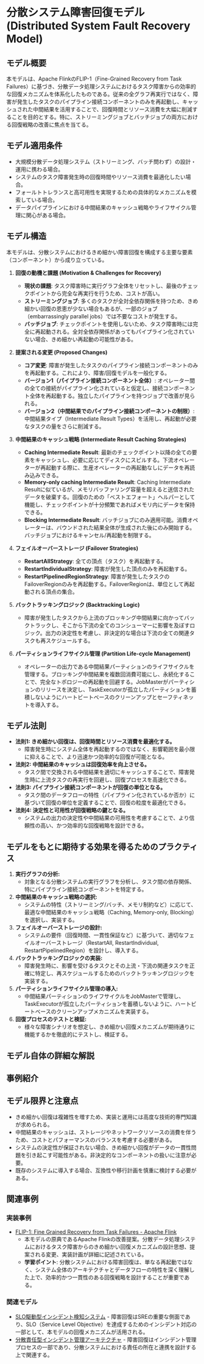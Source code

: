 # 分散システム障害回復モデル (Distributed System Fault Recovery Model)

## モデル概要
本モデルは、Apache FlinkのFLIP-1（Fine-Grained Recovery from Task Failures）に基づき、分散データ処理システムにおけるタスク障害からの効率的な回復メカニズムを体系化したものである。従来の全グラフ再実行ではなく、障害が発生したタスクのパイプライン接続コンポーネントのみを再起動し、キャッシュされた中間結果を活用することで、回復時間とリソース消費を大幅に削減することを目的とする。特に、ストリーミングジョブとバッチジョブの両方における回復戦略の改善に焦点を当てる。

## モデル適用条件
- 大規模分散データ処理システム（ストリーミング、バッチ問わず）の設計・運用に携わる場合。
- システムのタスク障害発生時の回復時間やリソース消費を最適化したい場合。
- フォールトトレランスと高可用性を実現するための具体的なメカニズムを模索している場合。
- データパイプラインにおける中間結果のキャッシュ戦略やライフサイクル管理に関心がある場合。

## モデル構造
本モデルは、分散システムにおけるきめ細かい障害回復を構成する主要な要素（コンポーネント）から成り立っている。

1.  **回復の動機と課題 (Motivation & Challenges for Recovery)**
    -   **現状の課題**: タスク障害時に実行グラフ全体をリセットし、最後のチェックポイントから完全な再実行を行うため、コストが高い。
    -   **ストリーミングジョブ**: 多くのタスクが全対全依存関係を持つため、きめ細かい回復の恩恵が少ない場合もあるが、一部のジョブ（embarrassingly parallel jobs）では不要なコストが発生する。
    -   **バッチジョブ**: チェックポイントを使用しないため、タスク障害時には完全に再起動される。全対全依存関係があってもパイプライン化されていない場合、きめ細かい再起動の可能性がある。

2.  **提案される変更 (Proposed Changes)**
    -   **コア変更**: 障害が発生したタスクのパイプライン接続コンポーネントのみを再起動する。これにより、障害/回復モデルを一般化する。
    -   **バージョン1（パイプライン接続コンポーネント全体）**: オペレーター間の全ての接続がパイプライン化されていると仮定し、接続コンポーネント全体を再起動する。独立したパイプラインを持つジョブで改善が見られる。
    -   **バージョン2（中間結果でのパイプライン接続コンポーネントの制限）**: 中間結果タイプ（Intermediate Result Types）を活用し、再起動が必要なタスクの量をさらに削減する。

3.  **中間結果のキャッシュ戦略 (Intermediate Result Caching Strategies)**
    -   **Caching Intermediate Result**: 最新のチェックポイント以降の全ての要素をキャッシュし、必要に応じてディスクにスピルする。下流オペレーターが再起動する際に、生産オペレーターの再起動なしにデータを再読み込みできる。
    -   **Memory-only caching Intermediate Result**: Caching Intermediate Resultに似ているが、メモリバッファリング容量を超えると送信されたデータを破棄する。回復のための「ベストエフォート」ヘルパーとして機能し、チェックポイントが十分頻繁であればメモリ内にデータを保持できる。
    -   **Blocking Intermediate Result**: バッチジョブにのみ適用可能。消費オペレーターは、バウンドされた結果全体が生成された後にのみ開始する。バッチジョブにおけるキャンセル/再起動を制限する。

4.  **フェイルオーバーストレージ (Failover Strategies)**
    -   **RestartAllStrategy**: 全ての頂点（タスク）を再起動する。
    -   **RestartIndividualStrategy**: 障害が発生した頂点のみを再起動する。
    -   **RestartPipelinedRegionStrategy**: 障害が発生したタスクのFailoverRegionのみを再起動する。FailoverRegionは、単位として再起動される頂点の集合。

5.  **バックトラッキングロジック (Backtracking Logic)**
    -   障害が発生したタスクから上流のブロッキング中間結果に向かってバックトラックし、そこから下流の全てのコンシューマーに影響を及ぼすロジック。出力の決定性を考慮し、非決定的な場合は下流の全ての関連タスクも再スケジュールする。

6.  **パーティションライフサイクル管理 (Partition Life-cycle Management)**
    -   オペレーターの出力である中間結果パーティションのライフサイクルを管理する。ブロッキング中間結果を複数回消費可能にし、永続化することで、完全なトポロジーの再起動を回避する。JobMasterがパーティションのリリースを決定し、TaskExecutorが孤立したパーティションを蓄積しないようにハートビートベースのクリーンアップとセーフティネットを導入する。

## モデル法則
- **法則1: きめ細かい回復は、回復時間とリソース消費を最適化する。**
  -   障害発生時にシステム全体を再起動するのではなく、影響範囲を最小限に抑えることで、より迅速かつ効率的な回復が可能となる。
- **法則2: 中間結果のキャッシュは回復効率を向上させる。**
  -   タスク間で交換される中間結果を適切にキャッシュすることで、障害発生時に上流タスクの再実行を回避し、回復プロセスを高速化できる。
- **法則3: パイプライン接続コンポーネントが回復の単位となる。**
  -   タスク間のデータフローの特性（パイプライン化されているか否か）に基づいて回復の単位を定義することで、回復の粒度を最適化できる。
- **法則4: 決定性と可用性が回復戦略の鍵となる。**
  -   システムの出力の決定性や中間結果の可用性を考慮することで、より信頼性の高い、かつ効率的な回復戦略を設計できる。

## モデルをもとに期待する効果を得るためのプラクティス
1.  **実行グラフの分析:**
    -   対象となる分散システムの実行グラフを分析し、タスク間の依存関係、特にパイプライン接続コンポーネントを特定する。
2.  **中間結果のキャッシュ戦略の選択:**
    -   システムの特性（ストリーミング/バッチ、メモリ制約など）に応じて、最適な中間結果のキャッシュ戦略（Caching, Memory-only, Blocking）を選択し、実装する。
3.  **フェイルオーバーストレージの設計:**
    -   システムの要件（回復時間、一貫性保証など）に基づいて、適切なフェイルオーバーストレージ（RestartAll, RestartIndividual, RestartPipelinedRegion）を設計し、導入する。
4.  **バックトラッキングロジックの実装:**
    -   障害発生時に、影響を受けるタスクとその上流・下流の関連タスクを正確に特定し、再スケジュールするためのバックトラッキングロジックを実装する。
5.  **パーティションライフサイクル管理の導入:**
    -   中間結果パーティションのライフサイクルをJobMasterで管理し、TaskExecutorが孤立したパーティションを蓄積しないように、ハートビートベースのクリーンアップメカニズムを実装する。
6.  **回復プロセスのテストと検証:**
    -   様々な障害シナリオを想定し、きめ細かい回復メカニズムが期待通りに機能するかを徹底的にテストし、検証する。

## モデル自体の詳細な解説

## 事例紹介

## モデル限界と注意点
- きめ細かい回復は複雑性を増すため、実装と運用には高度な技術的専門知識が求められる。
- 中間結果のキャッシュは、ストレージやネットワークリソースの消費を伴うため、コストとパフォーマンスのバランスを考慮する必要がある。
- システムの決定性が保証されない場合、きめ細かい回復がデータの一貫性問題を引き起こす可能性がある。非決定的なコンポーネントの扱いに注意が必要。
- 既存のシステムに導入する場合、互換性や移行計画を慎重に検討する必要がある。

## 関連事例

### 実装事例
- [FLIP-1: Fine Grained Recovery from Task Failures - Apache Flink](https://cwiki.apache.org/confluence/display/FLINK/FLIP-1%3A+Fine+Grained+Recovery+from+Task+Failures)
  -   本モデルの原典であるApache Flinkの改善提案。分散データ処理システムにおけるタスク障害からのきめ細かい回復メカニズムの設計思想、提案される変更、実装計画が詳細に記述されている。
  -   **学習ポイント**: 分散システムにおける障害回復は、単なる再起動ではなく、システム全体のアーキテクチャとデータフローの特性を深く理解した上で、効率的かつ一貫性のある回復戦略を設計することが重要である。

### 関連モデル
- [SLO駆動型インシデント検知システム](../../04_Code/SRE/SLO駆動型インシデント検知システム.md) - 障害回復はSREの重要な側面であり、SLO（Service Level Objective）を達成するためのインシデント対応の一部として、本モデルの回復メカニズムが活用される。
- [分散責任型インシデント管理アーキテクチャ](../../02_Container/SRE/分散責任型インシデント管理アーキテクチャ.md) - 障害回復はインシデント管理プロセスの一部であり、分散システムにおける責任の所在と連携を設計する上で関連する。
